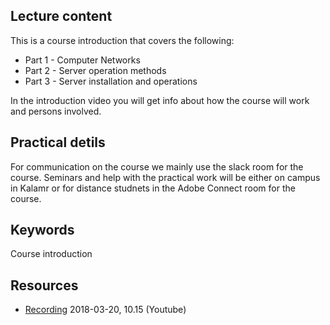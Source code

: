 ## Lecture content
This is a course introduction that covers the following:
  * Part 1 - Computer Networks
  * Part 2 - Server operation methods
  * Part 3 - Server installation and operations
 
 In the introduction video you will get info about how the course will work and persons involved.
 
## Practical detils

For communication on the course we mainly use the slack room for the course. Seminars and help with the practical work will be either on campus in Kalamr or for distance studnets in the Adobe Connect room for the course.


## Keywords
Course introduction

## Resources
- [Recording](https://www.youtube.com/watch?v=774AGog-tuY&t=4m24s) 2018-03-20, 10.15 (Youtube)
